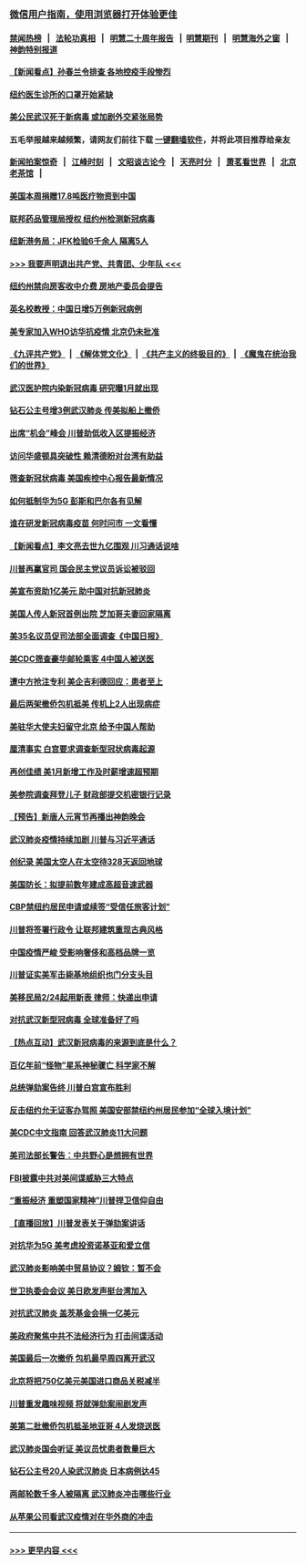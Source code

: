 ### [微信用户指南，使用浏览器打开体验更佳](https://github.com/gfw-breaker/banned-news1/blob/master/indexes/wechat-guide.md?t=0)
#### [禁闻热榜](热点新闻.md?t=0)  &nbsp;&nbsp;|&nbsp;&nbsp; [法轮功真相](https://github.com/gfw-breaker/truth/blob/master/README.md?t=0) &nbsp;&nbsp;|&nbsp;&nbsp; [明慧二十周年报告](https://github.com/gfw-breaker/mh-reports/blob/master/README.md?t=0) &nbsp;&nbsp;|&nbsp;&nbsp;[明慧期刊](https://github.com/gfw-breaker/mh-qikan) &nbsp;&nbsp;|&nbsp;&nbsp; [明慧海外之窗](https://github.com/gfw-breaker/mh-news/blob/master/README.md?t=0) &nbsp;&nbsp;|&nbsp;&nbsp; [神韵特别报道](https://github.com/gfw-breaker/mh-news/blob/master/shenyun.md?t=0)
#### [【新闻看点】孙春兰令排查 各地控疫手段惨烈](../pages/nsc412/n11854388.md?t=02090644) 
#### [纽约医生诊所的口罩开始紧缺](../pages/nsc412/n11853364.md?t=02090644) 
#### [美公民武汉死于新病毒 或加剧外交紧张局势](../pages/nsc412/n11854331.md?t=02090644) 
#### 五毛举报越来越频繁，请网友们前往下载 [一键翻墙软件](https://github.com/gfw-breaker/ssr-accounts)，并将此项目推荐给亲友
#### [新闻拍案惊奇](https://github.com/gfw-breaker/banned-news1/blob/master/pages/link4.md) &nbsp;&nbsp;|&nbsp;&nbsp; [江峰时刻](https://github.com/gfw-breaker/banned-news1/blob/master/pages/link4.md) &nbsp;&nbsp;|&nbsp;&nbsp; [文昭谈古论今](https://github.com/gfw-breaker/banned-news1/blob/master/pages/link4.md) &nbsp;&nbsp;|&nbsp;&nbsp; [天亮时分](https://github.com/gfw-breaker/banned-news1/blob/master/pages/link4.md) &nbsp;&nbsp;|&nbsp;&nbsp; [萧茗看世界](https://github.com/gfw-breaker/banned-news1/blob/master/pages/link4.md) &nbsp;&nbsp;|&nbsp;&nbsp; [北京老茶馆](https://github.com/gfw-breaker/banned-news1/blob/master/pages/link4.md) &nbsp;&nbsp;|&nbsp;&nbsp; 
#### [美国本周捐赠17.8吨医疗物资到中国](../pages/nsc412/n11854269.md?t=02090644) 
#### [联邦药品管理局授权  纽约州检测新冠病毒](../pages/nsc412/n11853371.md?t=02090644) 
#### [纽新港务局：JFK检验6千余人  隔离5人](../pages/nsc412/n11853366.md?t=02090644) 
#### [>>> 我要声明退出共产党、共青团、少年队 <<<](https://github.com/begood0513/goodnews/blob/master/quit/letter.md) 
#### [纽约州禁向房客收中介费  房地产委员会提告](../pages/nsc412/n11853360.md?t=02090644) 
#### [英名校教授：中国日增5万例新冠病例](../pages/nsc412/n11854174.md?t=02090644) 
#### [美专家加入WHO访华抗疫情 北京仍未批准](../pages/nsc412/n11854043.md?t=02090644) 
#### [《九评共产党》](https://github.com/begood0513/9ping.md/blob/master/README.md) &nbsp;|&nbsp; [《解体党文化》](../../../../jtdwh.md/blob/master/README.md)  &nbsp;|&nbsp; [《共产主义的终极目的》](../../../../gczydzjmd.md/blob/master/README.md) &nbsp;|&nbsp; [《魔鬼在统治我们的世界》](../../../../mgztzwmdsj.md/blob/master/README.md) 
#### [武汉医护院内染新冠病毒 研究曝1月就出现](../pages/nsc412/n11852928.md?t=02090644) 
#### [钻石公主号增3例武汉肺炎 传美拟船上撤侨](../pages/nsc412/n11853240.md?t=02090644) 
#### [出席“机会”峰会 川普助低收入区提振经济](../pages/nsc412/n11853232.md?t=02090644) 
#### [访问华盛顿具突破性 赖清德盼对台湾有助益](../pages/nsc412/n11853129.md?t=02090644) 
#### [筛查新冠状病毒 美国疾控中心报告最新情况](../pages/nsc412/n11853070.md?t=02090644) 
#### [如何抵制华为5G 彭斯和巴尔各有见解](../pages/nsc412/n11852535.md?t=02090644) 
#### [谁在研发新冠病毒疫苗 何时问市 一文看懂](../pages/nsc412/n11852840.md?t=02090644) 
#### [【新闻看点】李文亮去世九亿围观 川习通话说啥](../pages/nsc412/n11852360.md?t=02090644) 
#### [川普再赢官司 国会民主党议员诉讼被驳回](../pages/nsc412/n11852287.md?t=02090644) 
#### [美宣布资助1亿美元 助中国对抗新冠肺炎](../pages/nsc412/n11852531.md?t=02090644) 
#### [美国人传人新冠首例出院 芝加哥夫妻回家隔离](../pages/nsc412/n11852452.md?t=02090644) 
#### [美35名议员促司法部全面调查《中国日报》](../pages/nsc412/n11852435.md?t=02090644) 
#### [美CDC筛查豪华邮轮乘客 4中国人被送医](../pages/nsc412/n11852085.md?t=02090644) 
#### [遭中方抢注专利 美企吉利德回应：患者至上](../pages/nsc412/n11852037.md?t=02090644) 
#### [最后两架撤侨包机抵美 传机上2人出现病症](../pages/nsc412/n11852173.md?t=02090644) 
#### [美驻华大使夫妇留守北京 给予中国人帮助](../pages/nsc412/n11852165.md?t=02090644) 
#### [厘清事实 白宫要求调查新型冠状病毒起源](../pages/nsc412/n11852106.md?t=02090644) 
#### [再创佳绩 美1月新增工作及时薪增速超预期](../pages/nsc412/n11852174.md?t=02090644) 
#### [美参院调查拜登儿子 财政部提交机密银行记录](../pages/nsc412/n11851808.md?t=02090644) 
#### [【预告】新唐人元宵节再播出神韵晚会](../pages/nsc412/n11843192.md?t=02090644) 
#### [武汉肺炎疫情持续加剧 川普与习近平通话](../pages/nsc412/n11851613.md?t=02090644) 
#### [创纪录 美国太空人在太空待328天返回地球](../pages/nsc412/n11851266.md?t=02090644) 
#### [美国防长：拟提前数年建成高超音速武器](../pages/nsc412/n11850959.md?t=02090644) 
#### [CBP禁纽约居民申请或续签“受信任旅客计划”](../pages/nsc412/n11850857.md?t=02090644) 
#### [川普将签署行政令 让联邦建筑重现古典风格](../pages/nsc412/n11850654.md?t=02090644) 
#### [中国疫情严峻 受影响奢侈和高档品牌一览](../pages/nsc412/n11850319.md?t=02090644) 
#### [川普证实美军击毙基地组织也门分支头目](../pages/nsc412/n11850383.md?t=02090644) 
#### [美移民局2/24起用新表 律师：快递出申请](../pages/nsc412/n11848220.md?t=02090644) 
#### [对抗武汉新型冠病毒 全球准备好了吗](../pages/nsc412/n11850142.md?t=02090644) 
#### [【热点互动】武汉新冠病毒的来源到底是什么？](../pages/nsc412/n11849749.md?t=02090644) 
#### [百亿年前“怪物”星系神秘骤亡 科学家不解](../pages/nsc412/n11849863.md?t=02090644) 
#### [总统弹劾案告终 川普白宫宣布胜利](../pages/nsc412/n11849985.md?t=02090644) 
#### [反击纽约允无证客办驾照  美国安部禁纽约州居民参加“全球入境计划”](../pages/nsc412/n11849828.md?t=02090644) 
#### [美CDC中文指南 回答武汉肺炎11大问题](../pages/nsc412/n11849703.md?t=02090644) 
#### [美司法部长警告：中共野心是想拥有世界](../pages/nsc412/n11849769.md?t=02090644) 
#### [FBI披露中共对美间谍威胁三大特点](../pages/nsc412/n11849700.md?t=02090644) 
#### [“重振经济 重塑国家精神”川普捍卫信仰自由](../pages/nsc412/n11849641.md?t=02090644) 
#### [【直播回放】川普发表关于弹劾案讲话](../pages/nsc412/n11849472.md?t=02090644) 
#### [对抗华为5G 美考虑投资诺基亚和爱立信](../pages/nsc412/n11849510.md?t=02090644) 
#### [武汉肺炎影响美中贸易协议？姆钦：暂不会](../pages/nsc412/n11849497.md?t=02090644) 
#### [世卫执委会会议 美日欧发声挺台湾加入](../pages/nsc412/n11849433.md?t=02090644) 
#### [对抗武汉肺炎 盖茨基金会捐一亿美元](../pages/nsc412/n11848953.md?t=02090644) 
#### [美政府聚焦中共不法经济行为 打击间谍活动](../pages/nsc412/n11849322.md?t=02090644) 
#### [美国最后一次撤侨 包机最早周四离开武汉](../pages/nsc412/n11849395.md?t=02090644) 
#### [北京将把750亿美元美国进口商品关税减半](../pages/nsc412/n11848896.md?t=02090644) 
#### [川普重发趣味视频 将就弹劾案闹剧发声](../pages/nsc412/n11848715.md?t=02090644) 
#### [美第二批撤侨包机抵圣地亚哥 4人发烧送医](../pages/nsc412/n11847923.md?t=02090644) 
#### [武汉肺炎国会听证 美议员忧患者数量巨大](../pages/nsc412/n11844851.md?t=02090644) 
#### [钻石公主号20人染武汉肺炎 日本病例达45](../pages/nsc412/n11847823.md?t=02090644) 
#### [两邮轮数千多人被隔离 武汉肺炎冲击哪些行业](../pages/nsc412/n11847456.md?t=02090644) 
#### [从苹果公司看武汉疫情对在华外商的冲击](../pages/nsc412/n11847586.md?t=02090644) 

----
#### [ >>> 更早内容 <<< ](../indexes/nsc412-earlier.md)
